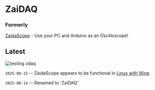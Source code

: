 # ZaiDAQ



### Formerly

[ZaidaScope](https://github.com/ZaidaTek/ZaidaScope/blob/master/scope/ReadMe.md) - Use your PC and Arduino as an Oscilloscope!



## Latest

![testing zdaq](https://github.com/ZaidaTek/ZaidaScope/blob/master/doc/blog/2025-08-15_floating.png "here?")

`2025-08-15` -- ZaidaScope appears to be functional in [Linux with Wine](scope/ReadMe.md#linux)

`2025-08-14` -- Renamed to 'ZaiDAQ'

